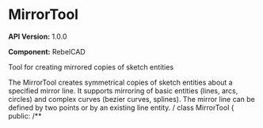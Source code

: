 # MirrorTool

**API Version:** 1.0.0

**Component:** RebelCAD

Tool for creating mirrored copies of sketch entities

The MirrorTool creates symmetrical copies of sketch entities about a specified
mirror line. It supports mirroring of basic entities (lines, arcs, circles) and
complex curves (bezier curves, splines). The mirror line can be defined by two
points or by an existing line entity.
/
class MirrorTool {
public:
    /**


